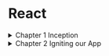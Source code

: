 # React

<details>

<summary>Chapter 1 Inception</summary>

## Theory

<details>

<summary>What is Emmet?</summary>

- This is a shortcut that generates a large amount of code on writing some text/key in text editors.
- For example, if you type `doc` in VS Code this will generate an entire HTML boiler Plot for you. This is similar to the snippet.

</details>

<details>

<summary>Difference between a Library and a Framework?</summary>

- The simple one difference
  | Framework | Library |
  | :--------------------------------------------------------: | :----------------: |
  | It provides ready-to-use tools for fast application dev | Libraries do not |

</details>

<details>

<summary>What is CDN? Why do we use it?</summary>

- `CDN` stands for **Content Delivery Network**. It is a system of distributed systems that deliver content based on the user's geographical location.
- Why do we use it?
  - This is used to reduce the latency of content delivery and it improves the performance of the website.

</details>

<details>

<summary>Why is React known as React?</summary>

- React is named React because of its ability to react to changes in data. React is called React because it was designed to be a declarative, efficient, and flexible JavaScript library for building user interfaces. The name "React" was chosen because the library was designed to allow developers to "react" to changes in state and data within an application, and to update the user interface in a declarative and efficient manner. React is a JavaScript-based UI development library. Facebook and an open-source developer community run it.

- What is cross-origin in the script tag?
  - The crossorigin attribute sets the mode of the request to an HTTP CORS Request. Web pages often make requests to load resources on other servers. Here is where CORS comes in. A cross-origin request is a request for a resource (e.g. style sheets, iframes, images, fonts, or scripts) from another domain.

</details>

<details>

<summary>What is the difference between React and ReactDOM?</summary>

- `React` is used to `create view` and `ReactDOM` is responsible for actually `rendering UI` in the browser.

</details>

<details>

<summary>What is difference between react.development.js and react.production.js files via CDN?</summary>

- The development build is used - as the name suggests - for development reasons.

- The production build, on the other hand, runs in production mode which means this is the code running on your client's machine.

</details>

<details>

<summary>What are async and defer?</summary>

- In practice, defer is used for scripts that need the whole DOM, and/or their relative execution order is important.

- And async is used for independent scripts, like counters or ads. And their relative execution order does not matter.

</details>

<details>

<summary>JS DOM Fundamentals</summary>

How to create an element?

- We create any element for example `h1` with the help of `document.createElement("h1")`.We create any element for example paragraph with the help of `document.createElement("p")`.

How to add text to created element?

- With the help of `variable_name.innerHTML("Hello")`

Where to store this created element?

- For this we must have the `id` of the `div`, this can be done with the help of `document.getElementById("id_name")`

How to push the element inside the id?

- This can be done with the help of `append child (variable_to_be_pushed)`, `appendChild` will push the created element to the div.

</details>

## Coding

- Build your first `Hello World` program using
  - Just HMTL
  - Using **JS** to manipulate the **DOM**
  - Using **React**
    - use CDN Links
    - Create an Element
    - Create nested React Elements
    - Use root.render

<details>

<summary>Build your first `Hello World` program using Just `HTML`</summary>

<br>

We can Simply add an h1 tag to create our first Hello World Program.

```HTML
<!DOCTYPE html>
<html lang="en">
  <head>
    <meta charset="UTF-8" />
    <meta http-equiv="X-UA-Compatible" content="IE=edge" />
    <meta name="viewport" content="width=device-width, initial-scale=1.0" />
    <title>Document</title>
  </head>
  <body>
    <!-- Simply use h1 tag -->
    <h1>Hello World</h1>
  </body>
</html>
```

[Code 🔗](../1.Inception/HelloWorld.html)

</details>

<details>

<summary>Build your first `Hello World` program using`JS` to manipulate the `DOM`</summary>

<br>

```HTML
<body>
  <!-- JS is written inside script tag 👍 -->
  <script>
    const heading = document.createElement(""); //creating h1 tag!
    heading.innerHTML = "Hello World"; // adding content to the h1 tag!
    //now we need to push this heading into the div
    const value = document.getElementById("root");
    value.appendChild(heading); //pushing heading into the div with the help of appendChild
  </script>
</body>
```

[Code 🔗](../1.Inception/2.HelloWorldUsingJs.html)

</details>

<details>

<summary>Build your first `Hello World` program using `React`</summary>

<br>

```html
<body>
  <div id="root">Not Rendered</div>

  <script
    crossorigin
    src="https://unpkg.com/react@18/umd/react.development.js"
  ></script>
  <script
    crossorigin
    src="https://unpkg.com/react-dom@18/umd/react-dom.development.js"
  ></script>

  <script>
    const heading = React.createElement("h1", {}, "Hello Wolrd"); //this will override everything inside the root!, means anything written will get overwritten
    //React element is an Object 💯
    const root = ReactDOM.createRoot(document.getElementById("root")); //whatever you passing becomes the root
    //passing react element inside the root
    root.render(heading); //just like appednChild()in JS!
  </script>
</body>
```

</details>

</details>

<details>

<summary>Chapter 2 Igniting our App</summary>

## Theory

<details>

<summary>What is  NPM ?</summary>

<br>

NPM is a tool used for package management.
NPM as most people call it is `Node package Manager` but that's not correct. NPM does not have any particular FULL form check this [link](https://www.npmjs.com/)

Though its use is to manage all the packages that get installed on the dev machine.

An alternative for this one is `yarn`.

How to initialze `NPM`?

```
npm init
```

This will ask you all the necessary details about the project.

If you want to skip this you can simply write

```
npm init -y
```

> `npm` takes care of it and creates the package.json JSON file automatically, but without configurations.

---

</details>

<details>

<summary>What is Parcel/Webpack? Why do we need it?</summary>

<br>

Parcel and Webpack both are the `Bundlers` which help very helpful in making our REACT application more powerful. Here we are using Parcel because **PARCEL IS BEAST** 🔥

We need bundlers because:

1. Minify our code
2. HMR (Hot Module Replacement) parcel keeps track via the file watcher algorithm
3. Cleaning our Code
4. Image Optimization
5. Caching
6. HTTPS server in dev
7. Compatible with older versions of the browser
8. Port Number
9. Zero Configuration

How to config the Parcel

```
npm install -D parcel
```

here -D stands for DevDependencie

**Parcel Commands** :

For development build:

```
npx parcel <entry_point>
```

For production build :

```
npx parcel build <entry_point>
```

---

</details>

<details>

<summary>What is .parcel-cache ?</summary>
<br>

When we build the project using parcel we always see this `.pracel-cache` in the directory. `.pracel-cache` is used by the parcel to reduce the build time of the project. So whenever the parcel builds anything again it does not have to build everything form scratch and re-initialize, everything and the build will always we close to the first build time or less than the build time.

---

</details>

<details>

<summary>What is npx ?</summary>

<br>

npx is a tool that is used to execute the packages, it simply means execute using npm.

</details>

## Coding

<details>

<summary>intialize npm into your repo</summary>

```shell
npm init
```

or

```shell
npm init -y
```

This skips the setup

</details>

<details>

<summary>install react and react-dom</summary>

```shell
npm i react
```

```shell
npm i react-dom
```

</details>

<details>

<summary>install parcel</summary>

Use this command to install the parcel

```
npm i parcel
```

OR

```
npm install parcel
```

</details>

<details>

<summary>add scripts for “start” and “build” with parcel commands</summary>

This is present inside the package.json

```
  "scripts": {
    "start": "parcel index.html",
    "build": "parcel build index.html",
    "test": "jest"
  },
```

Output:

<img src = "../2.Igniting_our_App/src/img/5.npm run start.png">
</details>

<details>

<summary>add browserlists</summary>

```JSON
{
  "name": "2.igniting_our_app",
  "version": "1.0.0",
  "description": "Chapter 2 Igniting our App!",
  "main": "srcipt.js",
  "scripts": {
    "test": "jest"
  },
  "repository": {
    "type": "git",
    "url": "git+https://github.com/swayamterode/react.git"
  },
  "author": "Swayam Terode",
  "license": "ISC",
  "bugs": {
    "url": "https://github.com/swayamterode/react/issues"
  },
  "homepage": "https://github.com/swayamterode/react#readme",
  "devDependencies": {
    "parcel": "^2.8.2",
    "process": "^0.11.10"
  },
  "dependencies": {
    "react": "^18.2.0",
    "react-dom": "^18.2.0"
  },
  //   this is how we can use the browserlist
  "browserlist": ["last 10 versions"]
}
```

</details>

</details>
